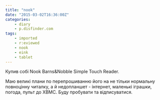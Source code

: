 ```yaml
---
title: "nook"
date: "2015-03-02T16:36:00Z"
categories:
    - diary
    - p.disfinder.com
tags:
    - imported
    - r:eviewed
    - nook
    - eink
    - tablet
---
```


Купив собі Nook Barns&Nobble Simple Touch Reader.  
<!--more-->
Маю великі плани по перепрошиванню його на не тільки нормальну повноцінну читалку, а й недопланшет - інтернет, маленькі іграшки, погода, пульт до XBMC. Буду пробувати та відписуватися.
